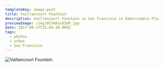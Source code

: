 ```yaml
---
templateKey: image-post
title: Vaillancourt Fountain
description: Vaillancourt Fountain in San Francisco in Embarcadero Plaza .
previewImage: /img/0CVHAinX3mP.jpg
date: 2017-09-17T15:04:10.000Z
tags:
  - photos
  - urban
  - San Francisco
---
```

![Vaillancourt Fountain.](/img/0CVHAinX3mP.jpg)
